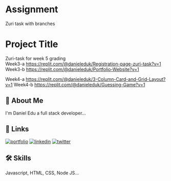 # Assignment
Zuri task with branches 

# Project Title

Zuri-task for week 5 grading  
Week3-a
https://replit.com/@danieleduk/Registration-page-zuri-task?v=1
Week3-b
https://replit.com/@danieleduk/Portfolio-Website?v=1

Week4-a
https://replit.com/@danieleduk/3-Column-Card-and-Grid-Layout?v=1
Week4-b
https://replit.com/@danieleduk/Guessing-Game?v=1

## 🚀 About Me
I'm Daniel Edu a full stack developer...


## 🔗 Links
[![portfolio](https://img.shields.io/badge/my_portfolio-000?style=for-the-badge&logo=ko-fi&logoColor=white)](https://Portfolio-Website.danieleduk.repl.co)
[![linkedin](https://img.shields.io/badge/linkedin-0A66C2?style=for-the-badge&logo=linkedin&logoColor=white)](https://www.linkedin.com/daniel-edu-33421979)
[![twitter](https://img.shields.io/badge/twitter-1DA1F2?style=for-the-badge&logo=twitter&logoColor=white)](https://twitter.com/DarnielEdu)


## 🛠 Skills
Javascript, HTML, CSS, Node JS...

